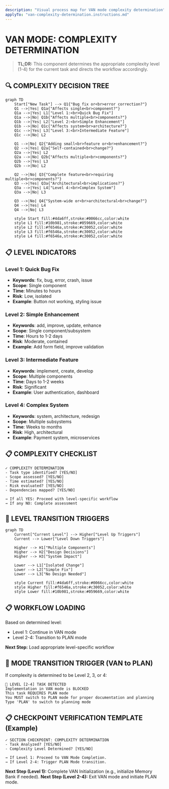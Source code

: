 ```yaml
---
description: "Visual process map for VAN mode complexity determination"
applyTo: "van-complexity-determination.instructions.md"
---
```


# VAN MODE: COMPLEXITY DETERMINATION

> **TL;DR:** This component determines the appropriate complexity level (1-4) for the current task and directs the workflow accordingly.

## 🔍 COMPLEXITY DECISION TREE

```mermaid
graph TD
    Start["New Task"] --> Q1{"Bug fix or<br>error correction?"}
    Q1 -->|Yes| Q1a{"Affects single<br>component?"}
    Q1a -->|Yes| L1["Level 1:<br>Quick Bug Fix"]
    Q1a -->|No| Q1b{"Affects multiple<br>components?"}
    Q1b -->|Yes| L2["Level 2:<br>Simple Enhancement"]
    Q1b -->|No| Q1c{"Affects system<br>architecture?"}
    Q1c -->|Yes| L3["Level 3:<br>Intermediate Feature"]
    Q1c -->|No| L2

    Q1 -->|No| Q2{"Adding small<br>feature or<br>enhancement?"}
    Q2 -->|Yes| Q2a{"Self-contained<br>change?"}
    Q2a -->|Yes| L2
    Q2a -->|No| Q2b{"Affects multiple<br>components?"}
    Q2b -->|Yes| L3
    Q2b -->|No| L2

    Q2 -->|No| Q3{"Complete feature<br>requiring multiple<br>components?"}
    Q3 -->|Yes| Q3a{"Architectural<br>implications?"}
    Q3a -->|Yes| L4["Level 4:<br>Complex System"]
    Q3a -->|No| L3

    Q3 -->|No| Q4{"System-wide or<br>architectural<br>change?"}
    Q4 -->|Yes| L4
    Q4 -->|No| L3

    style Start fill:#4da6ff,stroke:#0066cc,color:white
    style L1 fill:#10b981,stroke:#059669,color:white
    style L2 fill:#f6546a,stroke:#c30052,color:white
    style L3 fill:#f6546a,stroke:#c30052,color:white
    style L4 fill:#f6546a,stroke:#c30052,color:white
```

## 📋 LEVEL INDICATORS

### Level 1: Quick Bug Fix
- **Keywords**: fix, bug, error, crash, issue
- **Scope**: Single component
- **Time**: Minutes to hours
- **Risk**: Low, isolated
- **Example**: Button not working, styling issue

### Level 2: Simple Enhancement
- **Keywords**: add, improve, update, enhance
- **Scope**: Single component/subsystem
- **Time**: Hours to 1-2 days
- **Risk**: Moderate, contained
- **Example**: Add form field, improve validation

### Level 3: Intermediate Feature
- **Keywords**: implement, create, develop
- **Scope**: Multiple components
- **Time**: Days to 1-2 weeks
- **Risk**: Significant
- **Example**: User authentication, dashboard

### Level 4: Complex System
- **Keywords**: system, architecture, redesign
- **Scope**: Multiple subsystems
- **Time**: Weeks to months
- **Risk**: High, architectural
- **Example**: Payment system, microservices

## 📋 COMPLEXITY CHECKLIST

```
✓ COMPLEXITY DETERMINATION
- Task type identified? [YES/NO]
- Scope assessed? [YES/NO]
- Time estimated? [YES/NO]
- Risk evaluated? [YES/NO]
- Dependencies mapped? [YES/NO]

→ If all YES: Proceed with level-specific workflow
→ If any NO: Complete assessment
```

## 🔄 LEVEL TRANSITION TRIGGERS

```mermaid
graph TD
    Current["Current Level"] --> Higher["Level Up Triggers"]
    Current --> Lower["Level Down Triggers"]

    Higher --> H1["Multiple Components"]
    Higher --> H2["Design Decisions"]
    Higher --> H3["System Impact"]

    Lower --> L1["Isolated Change"]
    Lower --> L2["Simple Fix"]
    Lower --> L3["No Design Needed"]

    style Current fill:#4da6ff,stroke:#0066cc,color:white
    style Higher fill:#f6546a,stroke:#c30052,color:white
    style Lower fill:#10b981,stroke:#059669,color:white
```

## 📋 WORKFLOW LOADING

Based on determined level:
- Level 1: Continue in VAN mode
- Level 2-4: Transition to PLAN mode

**Next Step:** Load appropriate level-specific workflow

## 🚨 MODE TRANSITION TRIGGER (VAN to PLAN)

If complexity is determined to be Level 2, 3, or 4:

```
🚫 LEVEL [2-4] TASK DETECTED
Implementation in VAN mode is BLOCKED
This task REQUIRES PLAN mode
You MUST switch to PLAN mode for proper documentation and planning
Type 'PLAN' to switch to planning mode
```

## 📋 CHECKPOINT VERIFICATION TEMPLATE (Example)

```
✓ SECTION CHECKPOINT: COMPLEXITY DETERMINATION
- Task Analyzed? [YES/NO]
- Complexity Level Determined? [YES/NO]

→ If Level 1: Proceed to VAN Mode Completion.
→ If Level 2-4: Trigger PLAN Mode transition.
```

**Next Step (Level 1):** Complete VAN Initialization (e.g., initialize Memory Bank if needed).
**Next Step (Level 2-4):** Exit VAN mode and initiate PLAN mode.